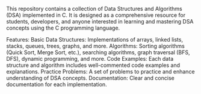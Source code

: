 This repository contains a collection of Data Structures and Algorithms (DSA) implemented in C. It is designed as a comprehensive resource 
for students, developers, and anyone interested in learning and mastering DSA concepts using the C programming language.

Features:
Basic Data Structures: Implementations of arrays, linked lists, stacks, queues, trees, graphs, and more.
Algorithms: Sorting algorithms (Quick Sort, Merge Sort, etc.), searching algorithms, graph traversal (BFS, DFS), dynamic programming, and more.
Code Examples: Each data structure and algorithm includes well-commented code examples and explanations.
Practice Problems: A set of problems to practice and enhance understanding of DSA concepts.
Documentation: Clear and concise documentation for each implementation.
